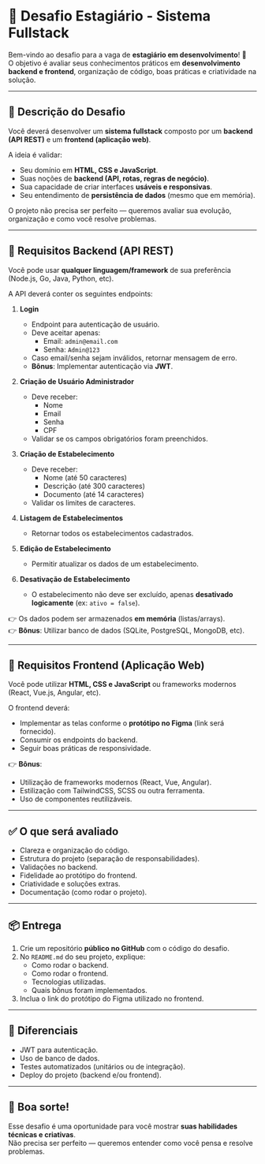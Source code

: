 # 🚀 Desafio Estagiário - Sistema Fullstack  

Bem-vindo ao desafio para a vaga de **estagiário em desenvolvimento**! 🎯  
O objetivo é avaliar seus conhecimentos práticos em **desenvolvimento backend e frontend**, organização de código, boas práticas e criatividade na solução.  

---

## 📌 Descrição do Desafio  

Você deverá desenvolver um **sistema fullstack** composto por um **backend (API REST)** e um **frontend (aplicação web)**.  

A ideia é validar:  
- Seu domínio em **HTML, CSS e JavaScript**.  
- Suas noções de **backend (API, rotas, regras de negócio)**.  
- Sua capacidade de criar interfaces **usáveis e responsivas**.  
- Seu entendimento de **persistência de dados** (mesmo que em memória).  

O projeto não precisa ser perfeito — queremos avaliar sua evolução, organização e como você resolve problemas.  

---

## 🔧 Requisitos Backend (API REST)  

Você pode usar **qualquer linguagem/framework** de sua preferência (Node.js, Go, Java, Python, etc).  

A API deverá conter os seguintes endpoints:  

1. **Login**  
   - Endpoint para autenticação de usuário.  
   - Deve aceitar apenas:  
     - Email: `admin@email.com`  
     - Senha: `Admin@123`  
   - Caso email/senha sejam inválidos, retornar mensagem de erro.  
   - **Bônus**: Implementar autenticação via **JWT**.  

2. **Criação de Usuário Administrador**  
   - Deve receber:  
     - Nome  
     - Email  
     - Senha  
     - CPF  
   - Validar se os campos obrigatórios foram preenchidos.  

3. **Criação de Estabelecimento**  
   - Deve receber:  
     - Nome (até 50 caracteres)  
     - Descrição (até 300 caracteres)  
     - Documento (até 14 caracteres)  
   - Validar os limites de caracteres.  

4. **Listagem de Estabelecimentos**  
   - Retornar todos os estabelecimentos cadastrados.  

5. **Edição de Estabelecimento**  
   - Permitir atualizar os dados de um estabelecimento.  

6. **Desativação de Estabelecimento**  
   - O estabelecimento não deve ser excluído, apenas **desativado logicamente** (ex: `ativo = false`).  

👉 Os dados podem ser armazenados **em memória** (listas/arrays).  
👉 **Bônus**: Utilizar banco de dados (SQLite, PostgreSQL, MongoDB, etc).  

---

## 🎨 Requisitos Frontend (Aplicação Web)  

Você pode utilizar **HTML, CSS e JavaScript** ou frameworks modernos (React, Vue.js, Angular, etc).  

O frontend deverá:  
- Implementar as telas conforme o **protótipo no Figma** (link será fornecido).  
- Consumir os endpoints do backend.  
- Seguir boas práticas de responsividade.  

👉 **Bônus**:  
- Utilização de frameworks modernos (React, Vue, Angular).  
- Estilização com TailwindCSS, SCSS ou outra ferramenta.  
- Uso de componentes reutilizáveis.  

---

## ✅ O que será avaliado  

- Clareza e organização do código.  
- Estrutura do projeto (separação de responsabilidades).  
- Validações no backend.  
- Fidelidade ao protótipo do frontend.  
- Criatividade e soluções extras.  
- Documentação (como rodar o projeto).  

---

## 📦 Entrega  

1. Crie um repositório **público no GitHub** com o código do desafio.  
2. No `README.md` do seu projeto, explique:  
   - Como rodar o backend.  
   - Como rodar o frontend.  
   - Tecnologias utilizadas.  
   - Quais bônus foram implementados.  
3. Inclua o link do protótipo do Figma utilizado no frontend.  

---

## 🎁 Diferenciais  

- JWT para autenticação.  
- Uso de banco de dados.  
- Testes automatizados (unitários ou de integração).  
- Deploy do projeto (backend e/ou frontend).  

---

## 🚀 Boa sorte!  

Esse desafio é uma oportunidade para você mostrar **suas habilidades técnicas e criativas**.  
Não precisa ser perfeito — queremos entender como você pensa e resolve problemas.  
